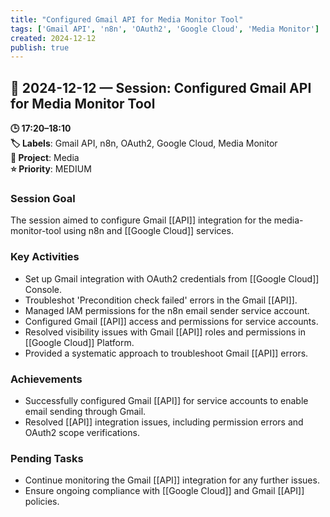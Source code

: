 ```yaml
---
title: "Configured Gmail API for Media Monitor Tool"
tags: ['Gmail API', 'n8n', 'OAuth2', 'Google Cloud', 'Media Monitor']
created: 2024-12-12
publish: true
---
```


## 📅 2024-12-12 — Session: Configured Gmail API for Media Monitor Tool

**🕒 17:20–18:10**  
**🏷️ Labels**: Gmail API, n8n, OAuth2, Google Cloud, Media Monitor  
**📂 Project**: Media  
**⭐ Priority**: MEDIUM  


### Session Goal
The session aimed to configure Gmail [[API]] integration for the media-monitor-tool using n8n and [[Google Cloud]] services.

### Key Activities
- Set up Gmail integration with OAuth2 credentials from [[Google Cloud]] Console.
- Troubleshot 'Precondition check failed' errors in the Gmail [[API]].
- Managed IAM permissions for the n8n email sender service account.
- Configured Gmail [[API]] access and permissions for service accounts.
- Resolved visibility issues with Gmail [[API]] roles and permissions in [[Google Cloud]] Platform.
- Provided a systematic approach to troubleshoot Gmail [[API]] errors.

### Achievements
- Successfully configured Gmail [[API]] for service accounts to enable email sending through Gmail.
- Resolved [[API]] integration issues, including permission errors and OAuth2 scope verifications.

### Pending Tasks
- Continue monitoring the Gmail [[API]] integration for any further issues.
- Ensure ongoing compliance with [[Google Cloud]] and Gmail [[API]] policies.
